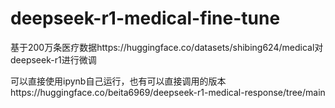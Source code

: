 # deepseek-r1-medical-fine-tune
基于200万条医疗数据https://huggingface.co/datasets/shibing624/medical对deepseek-r1进行微调

可以直接使用ipynb自己运行，也有可以直接调用的版本https://huggingface.co/beita6969/deepseek-r1-medical-response/tree/main
